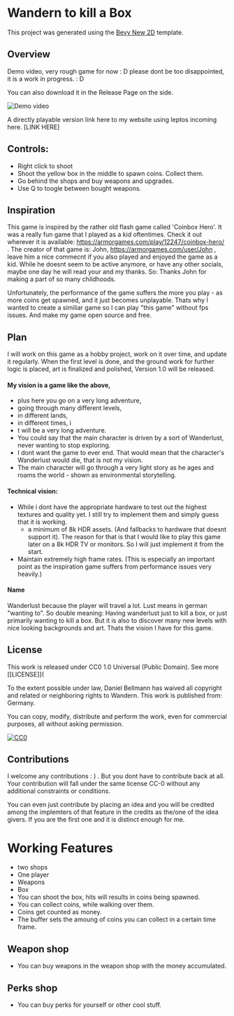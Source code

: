 # Wandern to kill a Box

This project was generated using the [Bevy New 2D](https://github.com/TheBevyFlock/bevy_new_2d) template.

## Overview

Demo video, very rough game for now : D please dont be too disappointed, it is a work in progress. : D

You can also download it in the Release Page on the side.

![Demo video](https://github.com/user-attachments/assets/93610777-aa0a-46dd-a929-d42b6050c0f7)

A directly playable version link here to my website using leptos incoming here. [LINK HERE]

## Controls:
- Right click to shoot
- Shoot the yellow box in the middle to spawn coins. Collect them. 
- Go behind the shops and buy weapons and upgrades.
- Use Q to toogle between bought weapons.


## Inspiration
This game is inspired by the rather old flash game called 'Coinbox Hero'. It was a really fun game that I played as a kid oftentimes. Check it out wherever it is available: https://armorgames.com/play/12247/coinbox-hero/ . The creator of that game is: John, https://armorgames.com/user/John , leave him a nice commecnt if you also played and enjoyed the game as a kid. While he doesnt seem to be active anymore, or have any other socials, maybe one day he will read your and my thanks. So: Thanks John for making a part of so many childhoods. 

Unfortunately, the performance of the game suffers the more you play - as more coins get spawned, and it just becomes unplayable. Thats why I wanted to create a similiar game so I can play "this game" without fps issues. And make my game open source and free. 

## Plan

I will work on this game as a hobby project, work on it over time, and update it regularly. When the first level is done, and the ground work for further logic is placed, art is finalized and polished, Version 1.0 will be released. 

#### My vision is a game like the above, 
- plus here you go on a very long adventure, 
- going through many different levels, 
- in different lands, 
- in different times, i
- t will be a very long adventure. 
- You could say that the main character is driven by a sort of Wanderlust, never wanting to stop exploring. 
- I dont want the game to ever end. That would mean that the character's Wanderlust would die, that is not my vision. 
- The main character will go through a very light story as he ages and roams the world - shown as environmental storytelling.


#### Technical vision: 
- While i dont have the appropriate hardware to test out the highest textures and quality yet. I still try to implement them and simply guess that it is working.
  - a minimum of 8k HDR assets. (And fallbacks to hardware that doesnt support it). The reason for that is that I would like to play this game later on a 8k HDR TV or monitors. So I will just implement it from the start.
- Maintain extremely high frame rates. (This is especially an important point as the inspiration game suffers from performance issues very heavily.) 

#### Name
Wanderlust because the player will travel a lot.
Lust means in german "wanting to". 
So double meaning: Having wanderlust just to kill a box, or just primarily wanting to kill a box. But it is also to discover many new levels with nice looking backgrounds and art. Thats the vision I have for this game.

## License 

This work is released under CC0 1.0 Universal (Public Domain). See more [[LICENSE]](

To the extent possible under law, Daniel Bellmann has waived all copyright and related or neighboring rights to Wandern. This work is published from: Germany.

You can copy, modify, distribute and perform the work, even for commercial purposes, all without asking permission.

[![CC0](https://licensebuttons.net/p/zero/1.0/88x31.png)](https://creativecommons.org/publicdomain/zero/1.0/)

## Contributions
I welcome any contributions : )  . But you dont have to contribute back at all.
Your contribution will fall under the same license CC-0 without any additional constraints or conditions. 

You can even just contribute by placing an idea and you will be credited among the implemters of that feature in the credits as the/one of the idea givers. If you are the first one and it is distinct enough for me.


   
# Working Features
- two shops
- One player
- Weapons
- Box
- You can shoot the box, hits will results in coins being spawned. 
- You can collect coins, while walking over them. 
- Coins get counted as money. 
- The buffer sets the amoung of coins you can collect in a certain time frame.

## Weapon shop
- You can buy weapons in the weapon shop with the money accumulated.

## Perks shop
- You can buy perks for yourself or other cool stuff. 

